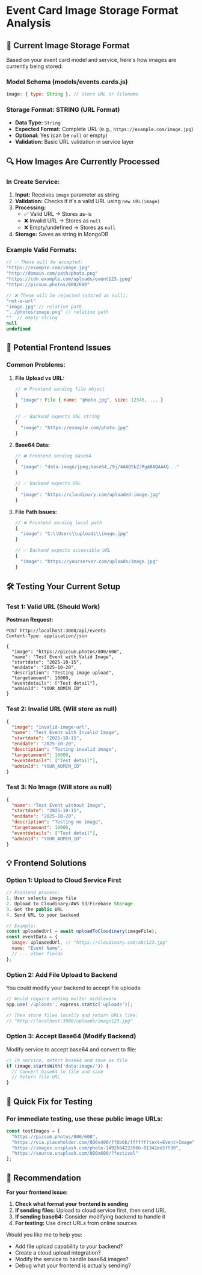 # Event Card Image Storage Format Analysis

## 📸 Current Image Storage Format

Based on your event card model and service, here's how images are currently being stored:

### **Model Schema (models/events.cards.js)**
```javascript
image: { type: String }, // store URL or filename
```

### **Storage Format: STRING (URL Format)**
- **Data Type:** `String`
- **Expected Format:** Complete URL (e.g., `https://example.com/image.jpg`)
- **Optional:** Yes (can be `null` or empty)
- **Validation:** Basic URL validation in service layer

## 🔍 How Images Are Currently Processed

### **In Create Service:**
1. **Input:** Receives `image` parameter as string
2. **Validation:** Checks if it's a valid URL using `new URL(image)`
3. **Processing:** 
   - ✅ Valid URL → Stores as-is
   - ❌ Invalid URL → Stores as `null`
   - ❌ Empty/undefined → Stores as `null`
4. **Storage:** Saves as string in MongoDB

### **Example Valid Formats:**
```javascript
// ✅ These will be accepted:
"https://example.com/image.jpg"
"http://domain.com/path/photo.png"
"https://cdn.example.com/uploads/event123.jpeg"
"https://picsum.photos/800/600"

// ❌ These will be rejected (stored as null):
"not-a-url"
"image.jpg" // relative path
"../photos/image.png" // relative path
""  // empty string
null
undefined
```

## 🚨 Potential Frontend Issues

### **Common Problems:**

1. **File Upload vs URL:**
   ```javascript
   // ❌ Frontend sending file object
   {
     "image": File { name: "photo.jpg", size: 12345, ... }
   }
   
   // ✅ Backend expects URL string
   {
     "image": "https://example.com/photo.jpg"
   }
   ```

2. **Base64 Data:**
   ```javascript
   // ❌ Frontend sending base64
   {
     "image": "data:image/jpeg;base64,/9j/4AAQSkZJRgABAQAAAQ..."
   }
   
   // ✅ Backend expects URL
   {
     "image": "https://cloudinary.com/uploaded-image.jpg"
   }
   ```

3. **File Path Issues:**
   ```javascript
   // ❌ Frontend sending local path
   {
     "image": "C:\\Users\\uploads\\image.jpg"
   }
   
   // ✅ Backend expects accessible URL
   {
     "image": "https://yourserver.com/uploads/image.jpg"
   }
   ```

## 🛠️ Testing Your Current Setup

### **Test 1: Valid URL (Should Work)**
**Postman Request:**
```
POST http://localhost:3000/api/events
Content-Type: application/json

{
  "image": "https://picsum.photos/800/600",
  "name": "Test Event with Valid Image",
  "startdate": "2025-10-15",
  "enddate": "2025-10-20",
  "description": "Testing image upload",
  "targetamount": 10000,
  "eventdetails": ["Test detail"],
  "adminId": "YOUR_ADMIN_ID"
}
```

### **Test 2: Invalid URL (Will store as null)**
```json
{
  "image": "invalid-image-url",
  "name": "Test Event with Invalid Image",
  "startdate": "2025-10-15",
  "enddate": "2025-10-20",
  "description": "Testing invalid image",
  "targetamount": 10000,
  "eventdetails": ["Test detail"],
  "adminId": "YOUR_ADMIN_ID"
}
```

### **Test 3: No Image (Will store as null)**
```json
{
  "name": "Test Event without Image",
  "startdate": "2025-10-15",
  "enddate": "2025-10-20",
  "description": "Testing no image",
  "targetamount": 10000,
  "eventdetails": ["Test detail"],
  "adminId": "YOUR_ADMIN_ID"
}
```

## 💡 Frontend Solutions

### **Option 1: Upload to Cloud Service First**
```javascript
// Frontend process:
1. User selects image file
2. Upload to Cloudinary/AWS S3/Firebase Storage
3. Get the public URL
4. Send URL to your backend

// Example:
const uploadedUrl = await uploadToCloudinary(imageFile);
const eventData = {
  image: uploadedUrl, // "https://cloudinary.com/abc123.jpg"
  name: "Event Name",
  // ... other fields
};
```

### **Option 2: Add File Upload to Backend**
You could modify your backend to accept file uploads:
```javascript
// Would require adding multer middleware
app.use('/uploads', express.static('uploads'));

// Then store files locally and return URLs like:
// "http://localhost:3000/uploads/image123.jpg"
```

### **Option 3: Accept Base64 (Modify Backend)**
Modify service to accept base64 and convert to file:
```javascript
// In service, detect base64 and save as file
if (image.startsWith('data:image/')) {
  // Convert base64 to file and save
  // Return file URL
}
```

## 🔧 Quick Fix for Testing

### **For immediate testing, use these public image URLs:**
```javascript
const testImages = [
  "https://picsum.photos/800/600",
  "https://via.placeholder.com/800x400/ff6b6b/ffffff?text=Event+Image",
  "https://images.unsplash.com/photo-1492684223066-81342ee5ff30",
  "https://source.unsplash.com/800x600/?festival"
];
```

## 🎯 Recommendation

**For your frontend issue:**

1. **Check what format your frontend is sending**
2. **If sending files:** Upload to cloud service first, then send URL
3. **If sending base64:** Consider modifying backend to handle it
4. **For testing:** Use direct URLs from online sources

Would you like me to help you:
- Add file upload capability to your backend?
- Create a cloud upload integration?
- Modify the service to handle base64 images?
- Debug what your frontend is actually sending?